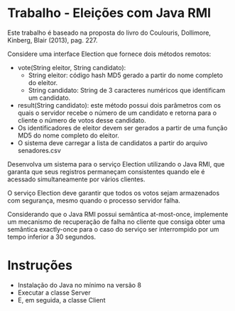 # Trabalho - Eleições com Java RMI

Este trabalho é baseado na proposta do livro do Coulouris, Dollimore, Kinberg, Blair (2013), pag. 227.

Considere uma interface Election que fornece dois métodos remotos:

- vote(String eleitor, String candidato):
  - String eleitor: código hash MD5 gerado a partir do nome completo do eleitor.
  - String candidato: String de 3 caracteres numéricos que identificam um candidato.
- result(String candidato): este método possui dois parâmetros com os quais o servidor recebe o número de um candidato e retorna para o cliente o número de votos desse candidato.
- Os identificadores de eleitor devem ser gerados a partir de uma função MD5 do nome completo do eleitor.
- O sistema deve carregar a lista de candidatos a partir do arquivo senadores.csv

Desenvolva um sistema para o serviço Election utilizando o Java RMI, que garanta que seus registros permaneçam consistentes quando ele é acessado simultaneamente por vários clientes.

O serviço Election deve garantir que todos os votos sejam armazenados com segurança, mesmo quando o processo servidor falha.

Considerando que o Java RMI possui semântica at-most-once, implemente um mecanismo de recuperação de falha no cliente que consiga obter uma semântica exactly-once para o caso do serviço ser interrompido por um tempo inferior a 30 segundos.

# Instruções
- Instalação do Java no mínimo na versão 8
- Executar a classe Server
- E, em seguida, a classe Client
